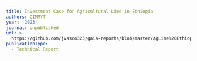 ```yaml
---
title: Investment Case for Agricultural Lime in Ethiopia
authors: CIMMYT
year: '2023'
journal: Unpublished
url: >-
  https://github.com/jvasco323/gaia-reports/blob/master/AgLime%20Ethiopia-29Aug23.pdf
publicationType:
  - Technical Report
---
```


